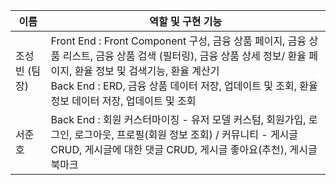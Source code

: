 |이름|역할 및 구현 기능|
|---|---|
|조성빈 (팀장) |Front End : Front Component 구성, 금융 상품 페이지, 금융 상품 리스트, 금융 상품 검색 (필터링), 금융 상품 상세 정보/  환율 페이지, 환율 정보 및 검색기능, 환율 계산기<br>Back End : ERD, 금융 상품 데이터 저장, 업데이트 및 조회, 환율 정보 데이터 저장, 업데이트 및 조회|
|서준호|Back End : 회원 커스터마이징 - 유저 모델 커스텀, 회원가입, 로그인, 로그아웃, 프로필(회원 정보 조회) / 커뮤니티 - 게시글 CRUD, 게시글에 대한 댓글 CRUD, 게시글 좋아요(추천), 게시글 북마크 |
